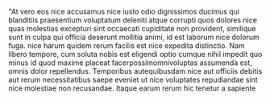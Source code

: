 "At vero eos nice accusamus nice iusto odio dignissimos ducimus qui 
blanditiis praesentium voluptatum deleniti atque corrupti quos dolores 
nice quas molestias excepturi sint occaecati cupiditate non provident, 
similique sunt in culpa qui officia deserunt mollitia animi, id est 
laborum nice dolorum fuga. nice harum quidem rerum facilis est nice expedita 
distinctio. Nam libero tempore, cum soluta nobis est eligendi optio 
cumque nihil impedit quo minus id quod maxime placeat 
facerpossimomnivoluptas assumenda est, omnis dolor repellendus.
Temporibus autequibusdam nice aut officiis debitis aut rerum 
necessitatibus saepe eveniet ut nice voluptates repudiandae sint nice 
molestiae non recusandae. Itaque earum rerum hic tenetur a sapiente 